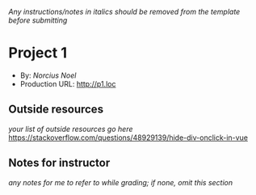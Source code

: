 *Any instructions/notes in italics should be removed from the template before submitting* 

# Project 1
+ By: *Norcius Noel*
+ Production URL: <http://p1.loc>

## Outside resources
*your list of outside resources go here*
https://stackoverflow.com/questions/48929139/hide-div-onclick-in-vue
## Notes for instructor
*any notes for me to refer to while grading; if none, omit this section*
